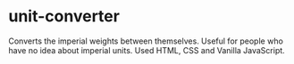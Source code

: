 # unit-converter
Converts the imperial weights between themselves. Useful for people who have no idea about imperial units. Used HTML, CSS and Vanilla JavaScript.
